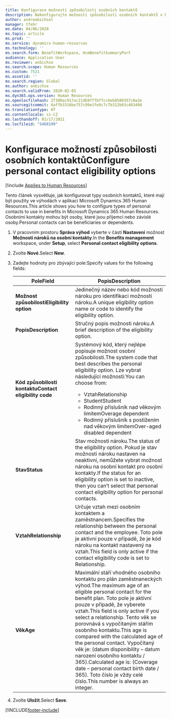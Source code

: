 ```yaml
---
title: Konfigurace možností způsobilosti osobních kontaktů
description: Nakonfigurujte možnosti způsobilosti osobních kontaktů v Microsoft Dynamics 365 Human Resources. Osobními kontakty mohou být osoby, které jsou příjemci nebo závislé osoby.
author: andreabichsel
manager: tfehr
ms.date: 04/06/2020
ms.topic: article
ms.prod: ''
ms.service: dynamics-human-resources
ms.technology: ''
ms.search.form: BenefitWorkspace, HcmBenefitSummaryPart
audience: Application User
ms.reviewer: anbichse
ms.search.scope: Human Resources
ms.custom: 7521
ms.assetid: ''
ms.search.region: Global
ms.author: anbichse
ms.search.validFrom: 2020-02-03
ms.dyn365.ops.version: Human Resources
ms.openlocfilehash: 2f300ac917ac21db9fffbffcc6eb8589357c0a3e
ms.sourcegitcommit: 6affb3316be757c99e1fe9c7c7b312b93c483408
ms.translationtype: HT
ms.contentlocale: cs-CZ
ms.lasthandoff: 02/17/2021
ms.locfileid: "5466199"
---
```

# <a name="configure-personal-contact-eligibility-options"></a><span data-ttu-id="df3fb-104">Konfigurace možností způsobilosti osobních kontaktů</span><span class="sxs-lookup"><span data-stu-id="df3fb-104">Configure personal contact eligibility options</span></span>

[!include [Applies to Human Resources](../includes/applies-to-hr.md)]

<span data-ttu-id="df3fb-105">Tento článek vysvětluje, jak konfigurovat typy osobních kontaktů, které mají být použity ve výhodách v aplikaci Microsoft Dynamics 365 Human Resources.</span><span class="sxs-lookup"><span data-stu-id="df3fb-105">This article shows you how to configure types of personal contacts to use in benefits in Microsoft Dynamics 365 Human Resources.</span></span> <span data-ttu-id="df3fb-106">Osobními kontakty mohou být osoby, které jsou příjemci nebo závislé osoby.</span><span class="sxs-lookup"><span data-stu-id="df3fb-106">Personal contacts can be beneficiaries or dependents.</span></span> 

1. <span data-ttu-id="df3fb-107">V pracovním prostoru **Správa výhod** vyberte v části **Nastavení** možnost **Možnosti nároků na osobní kontakty**.</span><span class="sxs-lookup"><span data-stu-id="df3fb-107">In the **Benefits management** workspace, under **Setup**, select **Personal contact eligibility options**.</span></span>

2. <span data-ttu-id="df3fb-108">Zvolte **Nové**.</span><span class="sxs-lookup"><span data-stu-id="df3fb-108">Select **New**.</span></span>

3. <span data-ttu-id="df3fb-109">Zadejte hodnoty pro zbývající pole:</span><span class="sxs-lookup"><span data-stu-id="df3fb-109">Specify values for the following fields:</span></span>

   | <span data-ttu-id="df3fb-110">Pole</span><span class="sxs-lookup"><span data-stu-id="df3fb-110">Field</span></span> | <span data-ttu-id="df3fb-111">Popis</span><span class="sxs-lookup"><span data-stu-id="df3fb-111">Description</span></span> |
   | --- | --- |
   | <span data-ttu-id="df3fb-112">**Možnost způsobilosti**</span><span class="sxs-lookup"><span data-stu-id="df3fb-112">**Eligibility option**</span></span> | <span data-ttu-id="df3fb-113">Jedinečný název nebo kód možnosti nároku pro identifikaci možnosti nároku.</span><span class="sxs-lookup"><span data-stu-id="df3fb-113">A unique eligibility option name or code to identify the eligibility option.</span></span> |
   | <span data-ttu-id="df3fb-114">**Popis**</span><span class="sxs-lookup"><span data-stu-id="df3fb-114">**Description**</span></span> | <span data-ttu-id="df3fb-115">Stručný popis možnosti nároku.</span><span class="sxs-lookup"><span data-stu-id="df3fb-115">A brief description of the eligibility option.</span></span> |
   | <span data-ttu-id="df3fb-116">**Kód způsobilosti kontaktu**</span><span class="sxs-lookup"><span data-stu-id="df3fb-116">**Contact eligibility code**</span></span> | <span data-ttu-id="df3fb-117">Systémový kód, který nejlépe popisuje možnost osobní způsobilosti.</span><span class="sxs-lookup"><span data-stu-id="df3fb-117">The system code that best describes the personal eligibility option.</span></span> <span data-ttu-id="df3fb-118">Lze vybrat následující možnosti:</span><span class="sxs-lookup"><span data-stu-id="df3fb-118">You can choose from:</span></span> <ul><li><span data-ttu-id="df3fb-119">Vztah</span><span class="sxs-lookup"><span data-stu-id="df3fb-119">Relationship</span></span></li><li><span data-ttu-id="df3fb-120">Student</span><span class="sxs-lookup"><span data-stu-id="df3fb-120">Student</span></span></li><li><span data-ttu-id="df3fb-121">Rodinný příslušník nad věkovým limitem</span><span class="sxs-lookup"><span data-stu-id="df3fb-121">Overage dependent</span></span></li><li><span data-ttu-id="df3fb-122">Rodinný příslušník s postižením nad věkovým limitem</span><span class="sxs-lookup"><span data-stu-id="df3fb-122">Over-aged disabled dependent</span></span></li></ul> |
   | <span data-ttu-id="df3fb-123">**Stav**</span><span class="sxs-lookup"><span data-stu-id="df3fb-123">**Status**</span></span> | <span data-ttu-id="df3fb-124">Stav možnosti nároku.</span><span class="sxs-lookup"><span data-stu-id="df3fb-124">The status of the eligibility option.</span></span> <span data-ttu-id="df3fb-125">Pokud je stav možnosti nároku nastaven na neaktivní, nemůžete vybrat možnost nároku na osobní kontakt pro osobní kontakty.</span><span class="sxs-lookup"><span data-stu-id="df3fb-125">If the status for an eligibility option is set to inactive, then you can’t select that personal contact eligibility option for personal contacts.</span></span> |
   | <span data-ttu-id="df3fb-126">**Vztah**</span><span class="sxs-lookup"><span data-stu-id="df3fb-126">**Relationship**</span></span> | <span data-ttu-id="df3fb-127">Určuje vztah mezi osobním kontaktem a zaměstnancem.</span><span class="sxs-lookup"><span data-stu-id="df3fb-127">Specifies the relationship between the personal contact and the employee.</span></span> <span data-ttu-id="df3fb-128">Toto pole je aktivní pouze v případě, že je kód nároku na kontakt nastavený na vztah.</span><span class="sxs-lookup"><span data-stu-id="df3fb-128">This field is only active if the contact eligibility code is set to Relationship.</span></span> |
   | <span data-ttu-id="df3fb-129">**Věk**</span><span class="sxs-lookup"><span data-stu-id="df3fb-129">**Age**</span></span> | <span data-ttu-id="df3fb-130">Maximální stáří vhodného osobního kontaktu pro plán zaměstnaneckých výhod.</span><span class="sxs-lookup"><span data-stu-id="df3fb-130">The maximum age of an eligible personal contact for the benefit plan.</span></span> <span data-ttu-id="df3fb-131">Toto pole je aktivní pouze v případě, že vyberete vztah.</span><span class="sxs-lookup"><span data-stu-id="df3fb-131">This field is only active if you select a relationship.</span></span> <span data-ttu-id="df3fb-132">Tento věk se porovnává s vypočítaným stářím osobního kontaktu.</span><span class="sxs-lookup"><span data-stu-id="df3fb-132">This age is compared with the calculated age of the personal contact.</span></span> <span data-ttu-id="df3fb-133">Vypočítaný věk je: (datum disponibility – datum narození osobního kontaktu / 365).</span><span class="sxs-lookup"><span data-stu-id="df3fb-133">Calculated age is: (Coverage date – personal contact birth date / 365).</span></span> <span data-ttu-id="df3fb-134">Toto číslo je vždy celé číslo.</span><span class="sxs-lookup"><span data-stu-id="df3fb-134">This number is always an integer.</span></span> |

4. <span data-ttu-id="df3fb-135">Zvolte **Uložit**.</span><span class="sxs-lookup"><span data-stu-id="df3fb-135">Select **Save**.</span></span> 


[!INCLUDE[footer-include](../includes/footer-banner.md)]